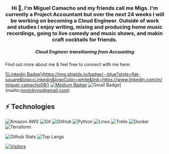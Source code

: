 ###

<h3 align="center">Hi 👋, I'm Miguel Camacho and my friends call me Migs. I'm currently a Project Accountant but over the next 24 weeks I will be working on becoming a Cloud Engineer. Outside of work and studies I enjoy writing, mixing and producing home music recordings, going to live comedy and music shows, and makin craft cocktails for friends.</h3>
<h5 align="center">Cloud Engineer transitioning from Accounting</h5>


Find out more about me & feel free to connect with me here:

[![Linkedin Badge](https://img.shields.io/badge/-<MIGUEL CAMACHO>-blue?style=flat-square&logo=Linkedin&logoColor=white&link=<https://www.linkedin.com/in/miguel-camacho08/>)](<https://www.linkedin.com/in/miguel-camacho08/>)
[![Medium Badge](https://img.shields.io/badge/Miguel%20Camacho-12100E?style=flat-square&logo=medium&logoColor=white&link=https://medium.com/@miguel-camacho)](https://medium.com/@miguel-camacho)
![Gmail Badge](https://img.shields.io/badge/-<nonickyno@gmail.com>-c14438?style=flat-square&logo=Gmail&logoColor=white&link=mailto:<nonickyno@gmail.com>)](mailto:<nonickyno@gmail.com>)

## ⚡ Technologies


![Amazon AWS](https://img.shields.io/badge/Amazon%20AWS-232F3E?style=flat-square&logo=amazon-aws)
![Git](https://img.shields.io/badge/-Git-black?style=flat-square&logo=git)
![GitHub](https://img.shields.io/badge/-GitHub-181717?style=flat-square&logo=github)
![Python](https://img.shields.io/badge/-Python-black?style=flat-square&logo=Python)
![Linux](https://img.shields.io/badge/Linux-FCC624?style=flat-square&logo=linux&logoColor=black)
![Trello](https://img.shields.io/badge/Trello-%23026AA7.svg?style=flat-square&logo=Trello&logoColor=white)
![Docker](https://img.shields.io/badge/docker-%230db7ed.svg?style=for-the-badge&logo=docker&logoColor=white)
![Terraform](https://img.shields.io/badge/terraform-%235835CC.svg?style=for-the-badge&logo=terraform&logoColor=white)



![Github Stats](https://github-readme-stats.vercel.app/api?username=<migslfc>&count_private=true&show_icons=true&include_all_commits=true)
![Top Langs](https://github-readme-stats.vercel.app/api/top-langs/?username=<migslfc>&hide=TeX&layout=compact)


[![Visitors](https://api.visitorbadge.io/api/visitors?path=<migslfc>%2F<migslfc>&label=VISITORS&countColor=%23263759)](https://visitorbadge.io/status?path=<migslfc>%2F<migslfc>)

